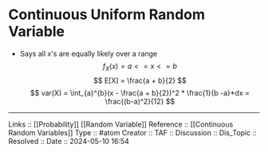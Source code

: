 # Continuous Uniform Random Variable

- Says all x's are equally likely over a range
$$
f_X(x) = a<= x <=b
$$
$$
E[X] = \frac{a + b}{2}
$$
$$
var(X) = \int_{a}^{b}(x - \frac{a + b}{2})^2 * \frac{1}{b -a}*dx = \frac{(b-a)^2}{12}
$$

---
Links :: [[Probability]] [[Random Variable]]
Reference :: [[Continuous Random Variables]]
Type :: #atom
Creator ::
TAF ::
Discussion ::
Dis_Topic :: 
Resolved ::
Date :: 2024-05-10 16:54
